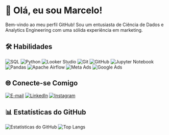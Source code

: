 # 👋 Olá, eu sou Marcelo!

Bem-vindo ao meu perfil GitHub! Sou um entusiasta de Ciência de Dados e Analytics Engineering com uma sólida experiência em marketing.


## 🛠️ Habilidades

![SQL](https://img.shields.io/badge/SQL-3178C6?logo=sql&logoColor=white)
![Python](https://img.shields.io/badge/Python-3776AB?logo=python&logoColor=white)
![Looker Studio](https://img.shields.io/badge/Looker%20Studio-4285F4?logo=google&logoColor=white)
![Git](https://img.shields.io/badge/Git-F05032?logo=git&logoColor=white)
![GitHub](https://img.shields.io/badge/GitHub-181717?logo=github&logoColor=white)
![Jupyter Notebook](https://img.shields.io/badge/Jupyter-FA0F00?logo=jupyter&logoColor=white)
![Pandas](https://img.shields.io/badge/Pandas-150458?logo=pandas&logoColor=white)
![Apache Airflow](https://img.shields.io/badge/Apache%20Airflow-017CEE?logo=apache-airflow&logoColor=white)
![Meta Ads](https://img.shields.io/badge/Meta%20Ads-1877F2?logo=facebook&logoColor=white)
![Google Ads](https://img.shields.io/badge/Google%20Ads-4285F4?logo=google-ads&logoColor=white)



## 🌐 Conecte-se Comigo

[![E-mail](https://img.shields.io/badge/-Email-000?style=for-the-badge&logo=microsoft-outlook&logoColor=E94D5F)](mailto:marcelosouza@outlook.com)
[![LinkedIn](https://img.shields.io/badge/-LinkedIn-000?style=for-the-badge&logo=linkedin&logoColor=30A3DC)](https://www.linkedin.com/in/iceloh/)
[![Instagram](https://img.shields.io/badge/-Instagram-E4405F?style=for-the-badge&logo=instagram&logoColor=white)](https://www.instagram.com/celohsouza/)

## 📊 Estatísticas do GitHub
![Estatísticas do GitHub](https://github-readme-stats.vercel.app/api?username=iceloh&show_icons=true&theme=radical)
![Top Langs](https://github-readme-stats.vercel.app/api/top-langs/?username=iceloh&layout=compact&bg_color=000&border_color=30A3DC&title_color=E94D5F&text_color=FFF)

